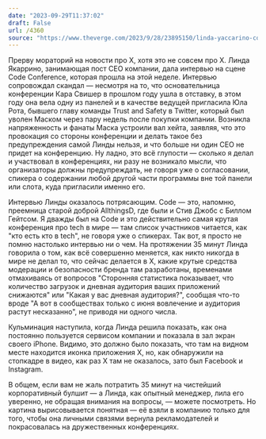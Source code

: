 ```yaml
---
date: "2023-09-29T11:37:02"
draft: False
url: /4360
source: "https://www.theverge.com/2023/9/28/23895150/linda-yaccarino-code-conference-2023-x-twitter"
---
```


Прерву мораторий на новости про X, хотя это не совсем про X. Линда Якаррино, занимающая пост CEO компании, дала интервью на сцене Code Conference, которая прошла на этой неделе. Интервью сопровождал скандал — несмотря на то, что основательница конференции Кара Свишер в прошлом году ушла в отставку, в этом году она вела одну из панелей и в качестве ведущей пригласила Юла Рота, бывшего главу команды Trust and Safety в Twitter, который был уволен Маском через пару недель после покупки компании. Возникла напряженность и фанаты Маска устроили вал хейта, заявляя, что это провокация со стороны конференции и делать такое без предупреждения самой Линды нельзя, и что больше ни один CEO не придет на конференцию. Ну ладно, это всё глупости — сколько я делал и участвовал в конференциях, ни разу не возникало мысли, что организаторы должны предупреждать, не говоря уже о согласовании, спикера о содержании любой другой части программы вне той панели или слота, куда пригласили именно его.

Интервью Линды оказалось потрясающим. Code — это, напомню, преемница старой доброй AllthingsD, где были и Стив Джобс с Биллом Гейтсом. Я дважды был на Code и это действительно самая крутая конференция про tech в мире — там список участников читается, как "кто есть кто в tech", не говоря уже о спикерах. Так вот, я просто не помню настолько интервью ни о чем. На протяжении 35 минут Линда говорила о том, как всё совершенно меняется, как никто никогда в мире не делал то, что сейчас делается в X, какие крутые средства модерации и безопасности бренда там разработаны, временами отмахиваясь от вопросов "Сторонняя статистика показывает, что количество загрузок и дневная аудитория ваших приложений снижаются" или "Какая у вас дневная аудитория?", сообщая что-то вроде "А вот в сообществах только с июня вовлечение и аудитория растут несказанно", не приводя ни одного числа.

Кульминация наступила, когда Линда решила показать, как она постоянно пользуется сервисом компании и показала в зал экран своего iPhone. Видимо, это должно было показать, что там на видном месте находится иконка приложения X, но, как обнаружили на стопкадре в видео, как раз X там не оказалось, зато был Facebook и Instagram. 

В общем, если вам не жаль потратить 35 минут на чистейший корпоративный булшит — а Линда, как опытный менеджер, лила его уверенно, не обращая внимания на вопросы, — можете посмотреть. Но картина вырисовывается понятная — её взяли в компанию только для того, чтобы она личными связями вернула рекламодателей и покрасовалась на дружественных конференциях.
